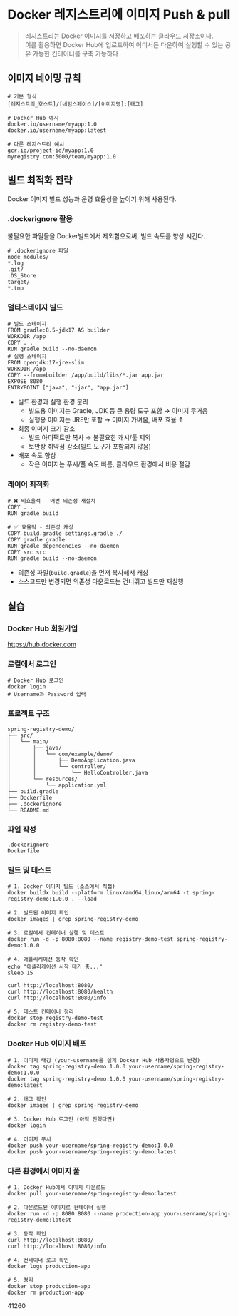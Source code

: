 # Docker 레지스트리에 이미지 Push & pull
> 레지스트리는 Docker 이미지를 저장하고 배포하는 클라우드 저장소이다. <br>
> 이를 활용하면 Docker Hub에 업로드하여 어디서든 다운하여 실행할 수 있는 공유 가능한 컨테이너를 구축 가능하다

## 이미지 네이밍 규칙
```
# 기본 형식
[레지스트리_호스트]/[네임스페이스]/[이미지명]:[태그]

# Docker Hub 예시
docker.io/username/myapp:1.0
docker.io/username/myapp:latest

# 다른 레지스트리 예시  
gcr.io/project-id/myapp:1.0
myregistry.com:5000/team/myapp:1.0
```

## 빌드 최적화 전략
Docker 이미지 빌드 성능과 운영 효율성을 높이기 위해 사용된다.

### .dockerignore 활용
불필요한 파일들을 Docker빌드에서 제외함으로써, 빌드 속도를 향상 시킨다.
```
# .dockerignore 파일
node_modules/
*.log
.git/
.DS_Store
target/
*.tmp
```

### 멀티스테이지 빌드
```
# 빌드 스테이지
FROM gradle:8.5-jdk17 AS builder
WORKDIR /app
COPY . .
RUN gradle build --no-daemon
# 실행 스테이지  
FROM openjdk:17-jre-slim
WORKDIR /app
COPY --from=builder /app/build/libs/*.jar app.jar
EXPOSE 8080
ENTRYPOINT ["java", "-jar", "app.jar"]
```
- 빌드 환경과 실행 환경 분리
    - 빌드용 이미지는 Gradle, JDK 등 큰 용량 도구 포함 → 이미지 무거움
    - 실행용 이미지는 JRE만 포함 → 이미지 가벼움, 배포 효율 ↑
- 최종 이미지 크기 감소
    - 빌드 아티팩트만 복사 → 불필요한 캐시/툴 제외
    - 보안상 취약점 감소(빌드 도구가 포함되지 않음)
- 배포 속도 향상
    - 작은 이미지는 푸시/풀 속도 빠름, 클라우드 환경에서 비용 절감

### 레이어 최적화
```
# ❌ 비효율적 - 매번 의존성 재설치
COPY . .
RUN gradle build

# ✅ 효율적 - 의존성 캐싱
COPY build.gradle settings.gradle ./
COPY gradle gradle
RUN gradle dependencies --no-daemon
COPY src src  
RUN gradle build --no-daemon
```

- 의존성 파일(`build.gradle`)을 먼저 복사해서 캐싱
- 소스코드만 변경되면 의존성 다운로드는 건너뛰고 빌드만 재실행

## 실습
### Docker Hub 회원가입 
https://hub.docker.com 

### 로컬에서 로그인
```
# Docker Hub 로그인
docker login
# Username과 Password 입력
```

### 프로젝트 구조
```
spring-registry-demo/
├── src/
│   └── main/
│       ├── java/
│       │   └── com/example/demo/
│       │       ├── DemoApplication.java
│       │       └── controller/
│       │           └── HelloController.java
│       └── resources/
│           └── application.yml
├── build.gradle
├── Dockerfile
├── .dockerignore
└── README.md
```

### 파일 작성
```
.dockerignore
Dockerfile
```

### 빌드 및 테스트
```
# 1. Docker 이미지 빌드 (소스에서 직접)
docker buildx build --platform linux/amd64,linux/arm64 -t spring-registry-demo:1.0.0 . --load

# 2. 빌드된 이미지 확인
docker images | grep spring-registry-demo

# 3. 로컬에서 컨테이너 실행 및 테스트
docker run -d -p 8080:8080 --name registry-demo-test spring-registry-demo:1.0.0

# 4. 애플리케이션 동작 확인
echo "애플리케이션 시작 대기 중..."
sleep 15

curl http://localhost:8080/
curl http://localhost:8080/health
curl http://localhost:8080/info

# 5. 테스트 컨테이너 정리
docker stop registry-demo-test
docker rm registry-demo-test
```

### Docker Hub 이미지 배포 
```
# 1. 이미지 태깅 (your-username을 실제 Docker Hub 사용자명으로 변경)
docker tag spring-registry-demo:1.0.0 your-username/spring-registry-demo:1.0.0
docker tag spring-registry-demo:1.0.0 your-username/spring-registry-demo:latest

# 2. 태그 확인
docker images | grep spring-registry-demo

# 3. Docker Hub 로그인 (아직 안했다면)
docker login

# 4. 이미지 푸시
docker push your-username/spring-registry-demo:1.0.0
docker push your-username/spring-registry-demo:latest
```

### 다른 환경에서 이미지 풀
```
# 1. Docker Hub에서 이미지 다운로드
docker pull your-username/spring-registry-demo:latest

# 2. 다운로드된 이미지로 컨테이너 실행
docker run -d -p 8080:8080 --name production-app your-username/spring-registry-demo:latest

# 3. 동작 확인
curl http://localhost:8080/
curl http://localhost:8080/info

# 4. 컨테이너 로그 확인
docker logs production-app

# 5. 정리
docker stop production-app
docker rm production-app
```
41260